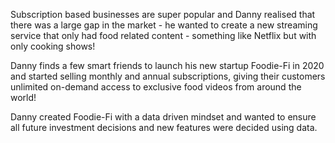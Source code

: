 Subscription based businesses are super popular and Danny realised that there
was a large gap in the market - he wanted to create a new streaming service that
only had food related content - something like Netflix but with only
cooking shows!

Danny finds a few smart friends to launch his new startup Foodie-Fi in 2020 and
started selling monthly and annual subscriptions, giving their customers
unlimited on-demand access to exclusive food videos from around the world!

Danny created Foodie-Fi with a data driven mindset and wanted to ensure all
future investment decisions and new features were decided using data.